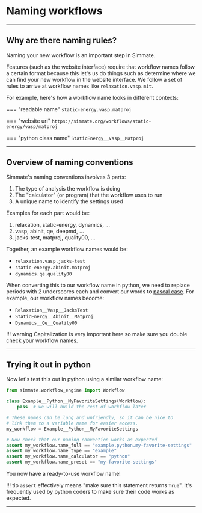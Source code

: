 
# Naming workflows

----------------------------------------------------------------------

## Why are there naming rules?
Naming your new workflow is an important step in Simmate. 

Features (such as the website interface) require that workflow names follow a certain format because this let's us do things such as determine where we can find your new workflow in the website interface. We follow a set of rules to arrive at workflow names like `relaxation.vasp.mit`.

For example, here's how a workflow name looks in different contexts:

=== "readable name"
    ```
    static-energy.vasp.matproj
    ```

=== "website url"
    ```
    https://simmate.org/workflows/static-energy/vasp/matproj
    ```

=== "python class name"
    ```
    StaticEnergy__Vasp__Matproj
    ```

----------------------------------------------------------------------

## Overview of naming conventions

Simmate's naming conventions involves 3 parts:

1.  The type of analysis the workflow is doing
2.  The "calculator" (or program) that the workflow uses to run
3.  A unique name to identify the settings used

Examples for each part would be:

1. relaxation, static-energy, dynamics, ...
2. vasp, abinit, qe, deepmd, ...
3. jacks-test, matproj, quality00, ...

Together, an example workflow names would be:

- `relaxation.vasp.jacks-test`
- `static-energy.abinit.matproj`
- `dynamics.qe.quality00`

When converting this to our workflow name in python, we need to replace
periods with 2 underscores each and convert our words to
[pascal case](https://khalilstemmler.com/blogs/camel-case-snake-case-pascal-case/).
For example, our workflow names become:

- `Relaxation__Vasp__JacksTest`
- `StaticEnergy__Abinit__Matproj`
- `Dynamics__Qe__Quality00`

!!! warning
    Capitalization is very important here so make sure you double check your workflow names.

----------------------------------------------------------------------

## Trying it out in python

Now let's test this out in python using a similar workflow name:
``` python
from simmate.workflow_engine import Workflow

class Example__Python__MyFavoriteSettings(Workflow):
    pass  # we will build the rest of workflow later

# These names can be long and unfriendly, so it can be nice to
# link them to a variable name for easier access.
my_workflow = Example__Python__MyFavoriteSettings

# Now check that our naming convention works as expected
assert my_workflow.name_full == "example.python.my-favorite-settings"
assert my_workflow.name_type == "example"
assert my_workflow.name_calculator == "python"
assert my_workflow.name_preset == "my-favorite-settings"
```

You now have a ready-to-use workflow name!

!!! tip
    `assert` effectively means "make sure this statement returns `True`". It's
    frequently used by python coders to make sure their code works as expected.

----------------------------------------------------------------------

